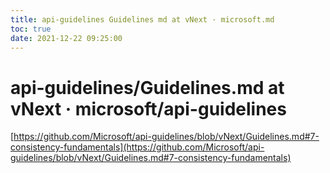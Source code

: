 ```yaml
---
title: api-guidelines Guidelines md at vNext · microsoft.md
toc: true
date: 2021-12-22 09:25:00
---
```

# api-guidelines/Guidelines.md at vNext · microsoft/api-guidelines

[https://github.com/Microsoft/api-guidelines/blob/vNext/Guidelines.md#7-consistency-fundamentals](https://github.com/Microsoft/api-guidelines/blob/vNext/Guidelines.md#7-consistency-fundamentals)